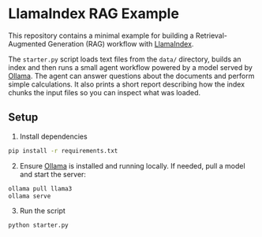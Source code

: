 # LlamaIndex RAG Example

This repository contains a minimal example for building a Retrieval-Augmented Generation (RAG) workflow with [LlamaIndex](https://github.com/run-llama/llama_index).

The `starter.py` script loads text files from the `data/` directory, builds an index and then runs a small agent workflow powered by a model served by [Ollama](https://ollama.com/). The agent can answer questions about the documents and perform simple calculations.
It also prints a short report describing how the index chunks the input files so you can inspect what was loaded.

## Setup

1. Install dependencies

```bash
pip install -r requirements.txt
```

2. Ensure [Ollama](https://ollama.com/) is installed and running locally.
   If needed, pull a model and start the server:

```bash
ollama pull llama3
ollama serve
```

3. Run the script

```bash
python starter.py
```
